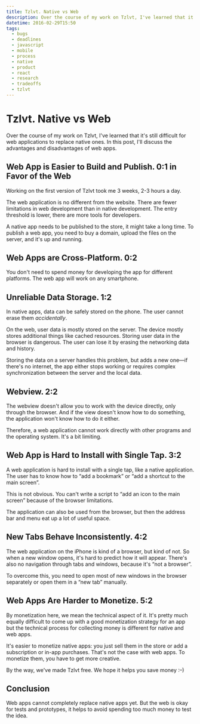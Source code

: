 ```yaml
---
title: Tzlvt. Native vs Web
description: Over the course of my work on Tzlvt, I've learned that it's still difficult for web applications to replace native ones. In this post, I'll discuss the advantages and disadvantages of web apps.
datetime: 2016-02-29T15:50
tags:
  - bugs
  - deadlines
  - javascript
  - mobile
  - process
  - native
  - product
  - react
  - research
  - tradeoffs
  - tzlvt
---
```


# Tzlvt. Native vs Web

Over the course of my work on Tzlvt, I've learned that it's still difficult for web applications to replace native ones. In this post, I'll discuss the advantages and disadvantages of web apps.

## Web App is Easier to Build and Publish. 0:1 in Favor of the Web

Working on the first version of Tzlvt took me 3 weeks, 2-3 hours a day.

The web application is no different from the website. There are fewer limitations in web development than in native development. The entry threshold is lower, there are more tools for developers.

A native app needs to be published to the store, it might take a long time. To publish a web app, you need to buy a domain, upload the files on the server, and it's up and running.

## Web Apps are Cross-Platform. 0:2

You don't need to spend money for developing the app for different platforms. The web app will work on any smartphone.

## Unreliable Data Storage. 1:2

In native apps, data can be safely stored on the phone. The user cannot erase them _accidentally_.

On the web, user data is mostly stored on the server. The device mostly stores additional things like cached resources. Storing user data in the browser is dangerous. The user can lose it by erasing the networking data and history.

Storing the data on a server handles this problem, but adds a new one—if there's no internet, the app either stops working or requires complex synchronization between the server and the local data.

## Webview. 2:2

The webview doesn't allow you to work with the device directly, only through the browser. And if the view doesn't know how to do something, the application won't know how to do it either.

Therefore, a web application cannot work directly with other programs and the operating system. It's a bit limiting.

## Web App is Hard to Install with Single Tap. 3:2

A web application is hard to install with a single tap, like a native application. The user has to know how to “add a bookmark” or “add a shortcut to the main screen”.

This is not obvious. You can't write a script to “add an icon to the main screen” because of the browser limitations.

The application can also be used from the browser, but then the address bar and menu eat up a lot of useful space.

## New Tabs Behave Inconsistently. 4:2

The web application on the iPhone is kind of a browser, but kind of not. So when a new window opens, it's hard to predict how it will appear. There's also no navigation through tabs and windows, because it's “not a browser”.

To overcome this, you need to open most of new windows in the browser separately or open them in a “new tab” manually.

## Web Apps Are Harder to Monetize. 5:2

By monetization here, we mean the technical aspect of it. It's pretty much equally difficult to come up with a good monetization strategy for an app but the technical process for collecting money is different for native and web apps.

It's easier to monetize native apps: you just sell them in the store or add a subscription or in-app purchases. That's not the case with web apps. To monetize them, you have to get more creative.

By the way, we've made Tzlvt free. We hope it helps you save money :–)

## Conclusion

Web apps cannot completely replace native apps yet. But the web is okay for tests and prototypes, it helps to avoid spending too much money to test the idea.

